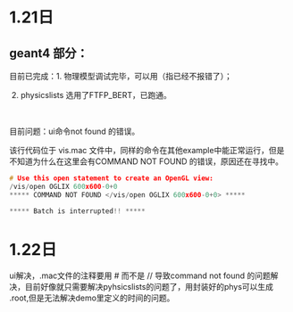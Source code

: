 # 1.21日

## geant4 部分：

目前已完成：1. 物理模型调试完毕，可以用（指已经不报错了）；

​                      2. physicslists 选用了FTFP_BERT，已跑通。

​                      

目前问题：ui命令not found 的错误。

该行代码位于 vis.mac 文件中，同样的命令在其他example中能正常运行，但是不知道为什么在这里会有COMMAND NOT FOUND 的错误，原因还在寻找中。

```c++
# Use this open statement to create an OpenGL view:
/vis/open OGLIX 600x600-0+0
***** COMMAND NOT FOUND </vis/open OGLIX 600x600-0+0> *****

***** Batch is interrupted!! *****

```

# 1.22日

ui解决，.mac文件的注释要用 # 而不是 // 导致command not found 的问题解决，目前好像就只需要解决pyhsicslists的问题了，用封装好的phys可以生成 .root,但是无法解决demo里定义的时间的问题。